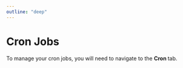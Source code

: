 ```yaml
---
outline: "deep"
---
```


# Cron Jobs

To manage your cron jobs, you will need to navigate to the **Cron <i class="fas fa-fw fa-clock"></i>** tab.
